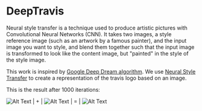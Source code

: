 # DeepTravis

Neural style transfer is a technique used to produce artistic pictures with Convolutional Neural Networks (CNN).  It takes two images, a style reference image (such as an artwork by a famous painter), and the input image you want to style, and blend them together such that the input image is transformed to look like the content image, but "painted" in the style of the style image.

This work is inspired by [Google Deep Dream algorithm](https://en.wikipedia.org/wiki/DeepDream). We use [Neural Style Transfer](https://en.wikipedia.org/wiki/Neural_Style_Transfer) to create a representation of the travis logo based on an image.

This is the result after 1000 iterations: 








![Alt Text](/home/cesarsv/Documents/codes/github_repos/ci-hackathon/participants/cesarsv/DeepTravis/img/travis.jpg )
 | + | ![Alt Text](/home/cesarsv/Documents/codes/github_repos/ci-hackathon/participants/cesarsv/DeepTravis/img/style.jpg) | = | ![Alt Text](/home/cesarsv/Documents/codes/github_repos/ci-hackathon/participants/cesarsv/DeepTravis/img/result.gif)